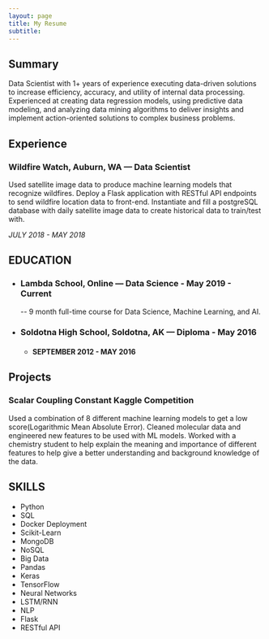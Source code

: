 ```yaml
---
layout: page
title: My Resume
subtitle: 
---
```


## Summary

Data Scientist with 1+ years of experience executing data-driven solutions to increase efficiency, accuracy, and utility of internal data processing. Experienced at creating data regression models, using predictive data modeling, and analyzing data mining algorithms to deliver insights and implement action-oriented solutions to complex business problems.

## Experience

### Wildfire Watch, Auburn, WA — Data Scientist

Used satellite image data to produce machine learning models that recognize wildfires. Deploy a Flask application with RESTful API endpoints to send wildfire location data to front-end. Instantiate and fill a postgreSQL database with daily satellite image data to create historical data to train/test with.

_JULY 2018 - MAY 2018_

## EDUCATION

- ### Lambda School, Online — Data Science - May 2019 - Current

  -- 9 month full-time course for Data Science, Machine Learning, and AI.


- ### Soldotna High School, Soldotna, AK — Diploma - May 2016

  - #### SEPTEMBER 2012 - MAY 2016

## Projects

### Scalar Coupling Constant Kaggle Competition

Used a combination of 8 different machine learning models to get a low score(Logarithmic Mean Absolute Error). Cleaned molecular data and engineered new features to be used with ML models. Worked with a chemistry student to help explain the meaning and importance of different features to help give a better understanding and background knowledge of the data.

## SKILLS

- Python
- SQL
- Docker Deployment
- Scikit-Learn
- MongoDB
- NoSQL
- Big Data
- Pandas
- Keras
- TensorFlow
- Neural Networks
- LSTM/RNN
- NLP
- Flask
- RESTful API
